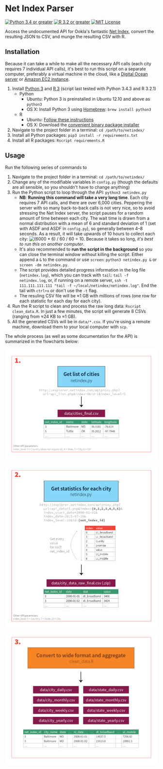 # Net Index Parser

[![Python 3.4 or greater](https://img.shields.io/badge/python-%3E3.4-0074D9.svg?style=flat-square)]()
[![R 3.2 or greater](https://img.shields.io/badge/r-%3E3.2-0074D9.svg?style=flat-square)]()
[![MIT License](https://img.shields.io/badge/license-MIT%20License-2ECC40.svg?style=flat-square)](https://github.com/andrewheiss/Net-Index/blob/master/LICENSE.md)

Access the undocumented API for Ookla's fantastic [Net Index](http://www.netindex.com), convert the resulting JSON to CSV, and munge the resulting CSV with R.


## Installation

Because it can take a while to make all the necessary API calls (each city requires 7 individual API calls), it's best to run this script on a separate computer, preferably a virtual machine in the cloud, like a [Digital Ocean server](https://www.digitalocean.com) or [Amazon EC2 instance](http://aws.amazon.com/ec2/). 

1. Install [Python 3](https://www.python.org) and [R 3](http://www.r-project.org) (script last tested with Python 3.4.3 and R 3.2.1)
    * Python
        * Ubuntu: Python 3 is preinstalled in Ubuntu 12.10 and above as `python3`
        * OS X: Install Python 3 using [Homebrew](http://brew.sh): `brew install python3`
    * R
        * Ubuntu: [Follow these instructions](https://cran.r-project.org/bin/linux/ubuntu/README)
        * OS X: Download the [convenient binary package installer](https://cran.rstudio.com/bin/macosx/)
2. Navigate to the project folder in a terminal: `cd /path/to/netindex/`
3. Install all Python packages: `pip3 install -r requirements.txt`
4. Install all R packages: `Rscript requirements.R`


## Usage

Run the following series of commands to 

1. Navigate to the project folder in a terminal: `cd /path/to/netindex/`
2. Change any of the modifiable variables in `config.py` (though the defaults are all sensible, so you shouldn't have to change anything)
2. Run the Python script to loop through the API: `python3 netindex.py`
    * **NB**: **Running this command will take a very long time**. Each city requires 7 API calls, and there are over 6,000 cities. Peppering the server with so many back-to-back calls is not very nice, so to avoid stressing the Net Index server, the script pauses for a random amount of time between each city. The wait time is drawn from a normal distribution with a mean of 6 and standard deviation of 1 (set with ASDF and ASDF in `config.py`), so generally between 4–8 seconds. As a result, it will take upwards of 10 hours to collect each city: ![(6000 * 6) / 60 / 60 = 10](https://cdn.rawgit.com/andrewheiss/Net-Index/master/docs/latex-image-1.svg). Because it takes so long, *it's best to run this on another computer*. 
    * It's also recommended to **run the script in the background** so you can close the terminal window without killing the script. Either append a `&` to the command or use `screen`: `python3 netindex.py &` or `screen -dm netindex.py`.
    * The script provides detailed progress information in the log file (`netindex.log`), which you can track with `tail`: `tail -f netindex.log`, or, if running on a remote server, `ssh -t 111.111.111.111 "tail -f ~/local/netindex/netindex.log"`. End the tail with `ctrl+x` or don't use the `-t` flag.
    * The resuling CSV file will be ≈1 GB with millions of rows (one row for each statistic for each day for each city). 
3. Run the R script to clean and process the raw long data: `Rscript clean_data.R`. In just a few minutes, the script will generate 8 CSVs (ranging from ≈24 KB to ≈1 GB).
4. All the generated CSVs will be in `data/*.csv`. If you're using a remote machine, download them to your local computer with `scp`.

The whole process (as well as some documentation for the API) is summarized in the flowcharts below:

![1. Get list of cities](docs/flowchart-01.png)

![2. Get statistics for each city](docs/flowchart-02.png)

![3. Convert to wide format and aggregate](docs/flowchart-03.png)


<!-- \frac{\approx 6,000 \text{ cities}~\times ~\mathcal{N}(6, 1) \text{ seconds}}{60 \times 60} = ~\approx 10 \text{ hours} -->
